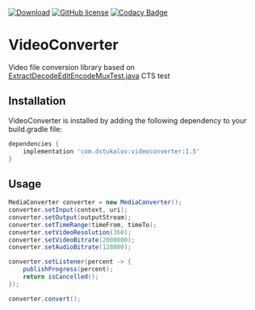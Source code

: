[![Download](https://api.bintray.com/packages/dstukalov/VideoConverter/VideoConverter/images/download.svg)](https://bintray.com/dstukalov/VideoConverter/VideoConverter/_latestVersion)
[![GitHub license](https://img.shields.io/badge/license-Apache%202-brightgreen.svg)](https://raw.githubusercontent.com/dstukalov/VideoConverter/master/LICENSE)
[![Codacy Badge](https://api.codacy.com/project/badge/Grade/f4904c4356fd432c8e9edd85a5468c5c)](https://app.codacy.com/app/dstukalov/VideoConverter?utm_source=github.com&utm_medium=referral&utm_content=dstukalov/VideoConverter&utm_campaign=Badge_Grade_Dashboard)

# VideoConverter
Video file conversion library based on <a href="https://android.googlesource.com/platform/cts/+/jb-mr2-release/tests/tests/media/src/android/media/cts/ExtractDecodeEditEncodeMuxTest.java">ExtractDecodeEditEncodeMuxTest.java</a> CTS test

## Installation
VideoConverter is installed by adding the following dependency to your build.gradle file:
```groovy
dependencies {
    implementation 'com.dstukalov:videoconverter:1.5'
}
```

## Usage
```java
MediaConverter converter = new MediaConverter();
converter.setInput(context, uri);
converter.setOutput(outputStream);
converter.setTimeRange(timeFrom, timeTo);
converter.setVideoResolution(360);
converter.setVideoBitrate(2000000);
converter.setAudioBitrate(128000);

converter.setListener(percent -> {
    publishProgress(percent);
    return isCancelled();
});

converter.convert();
```
